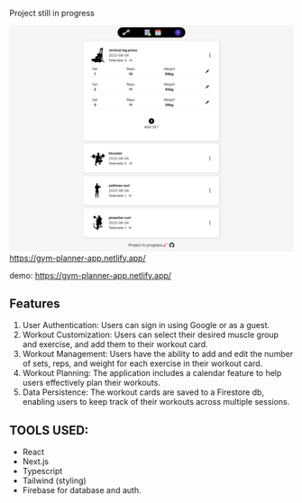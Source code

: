 Project still in progress 

![Alt Text](./public/screen.png)
https://gym-planner-app.netlify.app/

demo: https://gym-planner-app.netlify.app/

## Features
1. User Authentication: Users can sign in using Google or as a guest.
2. Workout Customization: Users can select their desired muscle group and exercise, and add them to their workout card.
3. Workout Management: Users have the ability to add and edit the number of sets, reps, and weight for each exercise in their workout card.
4. Workout Planning: The application includes a calendar feature to help users effectively plan their workouts.
5. Data Persistence: The workout cards are saved to a Firestore db, enabling users to keep track of their workouts across multiple sessions.


## TOOLS USED:
- React
- Next.js
- Typescript
- Tailwind (styling)
- Firebase for database and auth.


